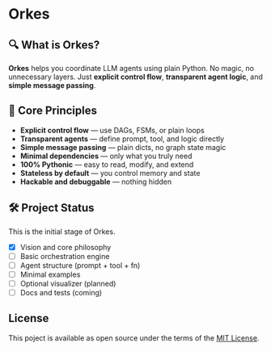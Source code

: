# Orkes

## 🔍 What is Orkes?

**Orkes** helps you coordinate LLM agents using plain Python.
No magic, no unnecessary layers. Just **explicit control flow**, **transparent agent logic**, and **simple message passing**.

## 🔹 Core Principles

* **Explicit control flow** — use DAGs, FSMs, or plain loops
* **Transparent agents** — define prompt, tool, and logic directly
* **Simple message passing** — plain dicts, no graph state magic
* **Minimal dependencies** — only what you truly need
* **100% Pythonic** — easy to read, modify, and extend
* **Stateless by default** — you control memory and state
* **Hackable and debuggable** — nothing hidden

## 🛠️ Project Status

This is the initial stage of Orkes.

* [x] Vision and core philosophy
* [ ] Basic orchestration engine
* [ ] Agent structure (prompt + tool + fn)
* [ ] Minimal examples
* [ ] Optional visualizer (planned)
* [ ] Docs and tests (coming)

## License

This poject is available as open source under the terms of the [MIT License](https://github.com/hfahrudin/orkes/blob/main/LICENSE).

